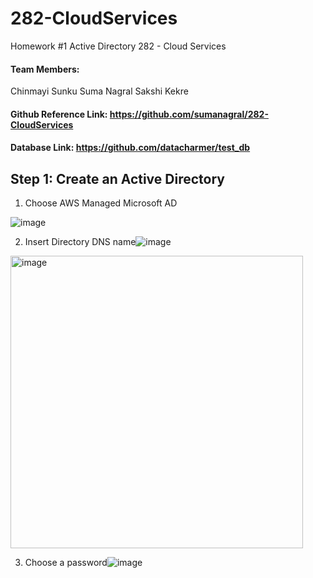 # 282-CloudServices
Homework #1 Active Directory
282 - Cloud Services

#### Team Members: 
Chinmayi Sunku
Suma Nagral
Sakshi Kekre

#### Github Reference Link: https://github.com/sumanagral/282-CloudServices
#### Database Link:  https://github.com/datacharmer/test_db

 
## Step 1: Create an Active Directory

1.	Choose AWS Managed Microsoft AD
 
![image](https://user-images.githubusercontent.com/83566582/220045801-f3f0270c-1b55-4483-a3c8-0627e9d16679.png)

2.	Insert Directory DNS name![image](https://user-images.githubusercontent.com/83566582/220046621-39f9893c-e5ae-4264-8103-ca2703bb53e9.png)

<img width="468" alt="image" src="https://user-images.githubusercontent.com/83566582/220046653-1302e392-ce5e-416b-9d8b-71eeecae75e5.png">

3.	Choose a password![image](https://user-images.githubusercontent.com/83566582/220046692-29a0f5be-fb40-46bc-a0f7-7b4f7f4d1563.png)








